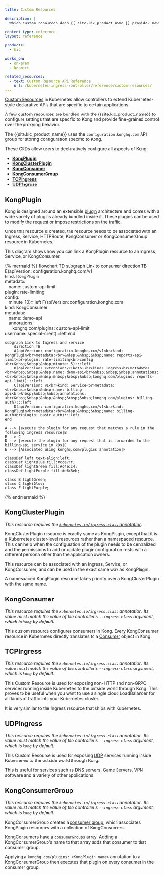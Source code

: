 ```yaml
---
title: Custom Resources

description: |
  Which custom resources does {{ site.kic_product_name }} provide? How are they used to configure {{ site.base_gateway }}?

content_type: reference
layout: reference

products:
  - kic

works_on:
  - on-prem
  - konnect

related_resources:
  - text: Custom Resource API Reference
    url: /kubernetes-ingress-controller/reference/custom-resources/
---
```



[Custom Resources](https://kubernetes.io/docs/tasks/access-kubernetes-api/extend-api-custom-resource-definitions/) in Kubernetes allow controllers to extend Kubernetes-style declarative APIs that are specific to certain applications.

A few custom resources are bundled with the {{site.kic_product_name}} to configure settings that are specific to Kong and provide fine-grained control over the proxying behavior.

The {{site.kic_product_name}} uses the `configuration.konghq.com` API group for storing configuration specific to Kong.

These CRDs allow users to declaratively configure all aspects of Kong:

- [**KongPlugin**](#kongplugin)
- [**KongClusterPlugin**](#kongclusterplugin)
- [**KongConsumer**](#kongconsumer)
- [**KongConsumerGroup**](#kongconsumergroup)
- [**TCPIngress**](#tcpingress)
- [**UDPIngress**](#udpingress)

## KongPlugin

Kong is designed around an extensible [plugin](/gateway/entities/plugin/) architecture and comes with a wide variety of plugins already bundled inside it.  These plugins can be used to modify the request or impose restrictions on the traffic.

Once this resource is created, the resource needs to be associated with an Ingress, Service, HTTPRoute, KongConsumer or KongConsumerGroup resource in Kubernetes.

This diagram shows how you can link a KongPlugin resource to an Ingress, Service, or KongConsumer.

<!--vale off-->
{% mermaid %}
flowchart TD
    subgraph Link to consumer
        direction TB
        E(apiVersion: configuration.konghq.com/v1<br>kind: KongPlugin<br>metadata:<br>&nbsp;&nbsp;&nbsp;name: custom-api-limit<br>plugin: rate-limiting<br>config:<br>&nbsp;&nbsp;&nbsp;minute: 10):::left
        F(apiVersion: configuration.konghq.com<br>kind: KongConsumer<br>metadata:<br>&nbsp;&nbsp;&nbsp;name: demo-api<br>&nbsp;&nbsp;&nbsp;annotations:<br>&nbsp;&nbsp;&nbsp;&nbsp;&nbsp;&nbsp;konghq.com/plugins: custom-api-limit<br>username: special-client):::left
    end
    
    subgraph Link to Ingress and service
        direction TB
        A(apiVersion: configuration.konghq.com/v1<br>kind: KongPlugin<br>metadata:<br>&nbsp;&nbsp;&nbsp;name: reports-api-limit<br>plugin: rate-limiting<br>config: <br>&nbsp;&nbsp;&nbsp;minute: 5):::left 
        B(apiVersion: extensions/v1beta1<br>kind: Ingress<br>metadata:<br>&nbsp;&nbsp;&nbsp;name: demo-api<br>&nbsp;&nbsp;&nbsp;annotations:<br>&nbsp;&nbsp;&nbsp;&nbsp;&nbsp;&nbsp;konghq.com/plugins: reports-api-limit):::left
        C(apiVersion: v1<br>kind: Service<br>metadata:<br>&nbsp;&nbsp;&nbsp;name: billing-api<br>&nbsp;&nbsp;&nbsp;annotations:<br>&nbsp;&nbsp;&nbsp;&nbsp;&nbsp;&nbsp;konghq.com/plugins: billing-auth):::left
        D(apiVersion: configuration.konghq.com/v1<br>kind: KongPlugin<br>metadata:<br>&nbsp;&nbsp;&nbsp;name: billing-auth<br>plugin: basic auth):::left
    end

    A --> |execute the plugin for any request that matches a rule in the following ingress resource|B
    B --> C
    D --> |execute the plugin for any request that is forwarded to the billing-api service in k8s|C
    E --> |Associated using konghq.com/plugins annotation|F

    classDef left text-align:left;
    classDef lightBlue fill:#cce7ff;
    classDef lightGreen fill:#c4e1c4;
    classDef lightPurple fill:#e6d8eb;

    class B lightGreen;
    class C lightBlue;
    class F lightPurple;
{% endmermaid %}
<!--vale on-->

## KongClusterPlugin

_This resource requires the [`kubernetes.io/ingress.class` annotation](/kubernetes-ingress-controller/{{page.release}}/reference/annotations/)._

KongClusterPlugin resource is exactly same as KongPlugin, except that it is a Kubernetes cluster-level resources rather than a namespaced resource.  This can help when the configuration of the plugin needs to be centralized and the permissions to add or update plugin configuration rests with a different persona other than the application owners.

This resource can be associated with an Ingress, Service, or KongConsumer, and can be used in the exact same way as KongPlugin.

A namespaced KongPlugin resource takes priority over a KongClusterPlugin with the same name.

## KongConsumer

_This resource requires the `kubernetes.io/ingress.class` annotation. Its value must match the value of the controller's `--ingress-class` argument, which is `kong` by default._

This custom resource configures consumers in Kong.  Every KongConsumer resource in Kubernetes directly translates to a [Consumer](/gateway/entities/consumer/) object in Kong.

## TCPIngress

_This resource requires the `kubernetes.io/ingress.class` annotation. Its value must match the value of the controller's `--ingress-class` argument, which is `kong` by default._

This Custom Resource is used for exposing non-HTTP and non-GRPC services running inside Kubernetes to the outside world through Kong. This proves to be useful when you want to use a single cloud LoadBalancer for all kinds of traffic into your Kubernetes cluster.

It is very similar to the Ingress resource that ships with Kubernetes.

## UDPIngress

_This resource requires the `kubernetes.io/ingress.class` annotation. Its value
must match the value of the controller's `--ingress-class` argument, which is
`kong` by default._

This Custom Resource is used for exposing [UDP](https://datatracker.ietf.org/doc/html/rfc768) services
running inside Kubernetes to the outside world through Kong.

This is useful for services such as DNS servers, Game Servers,
VPN software and a variety of other applications.

## KongConsumerGroup

_This resource requires the `kubernetes.io/ingress.class` annotation. Its value must match the value of the controller's `--ingress-class` argument, which is `kong` by default._

KongConsumerGroup creates a [consumer group](/gateway/entities/consumer-group/), which associates KongPlugin resources with a collection of KongConsumers.

KongConsumers have a `consumerGroups` array. Adding a KongConsumerGroup's name to that array adds that consumer to that consumer group.

Applying a `konghq.com/plugins: <KongPlugin name>` annotation to a KongConsumerGroup then executes that plugin on every consumer in the consumer group.
